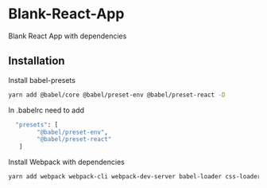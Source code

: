 # Blank-React-App
Blank React App with dependencies

## Installation

Install babel-presets

```sh
yarn add @babel/core @babel/preset-env @babel/preset-react -D
```

In .babelrc need to add

```sh
  "presets": [
        "@babel/preset-env",
        "@babel/preset-react"
   ]
```

Install Webpack with dependencies

```sh
yarn add webpack webpack-cli webpack-dev-server babel-loader css-loader style-loader html-webpack-plugin -D
```


